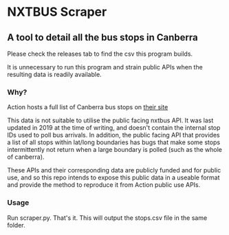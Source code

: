 # NXTBUS Scraper

## A tool to detail all the bus stops in Canberra

Please check the releases tab to find the csv this program builds.

It is unnecessary to run this program and strain public APIs when the resulting data is readily available.

### Why?

Action hosts a full list of Canberra bus stops on [their site](https://www.transport.act.gov.au/__data/assets/file/0006/1249692/AllStops.csv)

This data is not suitable to utilise the public facing nxtbus API. It was last updated in 2019 at the time of writing, and doesn't contain the internal stop IDs used to poll bus arrivals. In addition, the public facing API that provides a list of all stops within lat/long boundaries has bugs that make some stops intermittently not return when a large boundary is polled (such as the whole of canberra).

These APIs and their corresponding data are publicly funded and for public use, and so this repo intends to expose this public data in a useable format and provide the method to reproduce it from Action public use APIs.

### Usage

Run scraper.py. That's it.
This will output the stops.csv file in the same folder.
